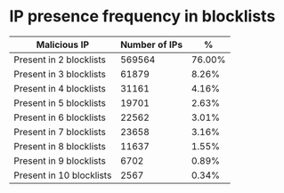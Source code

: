 # IP presence frequency in blocklists
| Malicious IP | Number of IPs | % |
|----|----|----|
| Present in 2 blocklists | 569564 | 76.00% |
| Present in 3 blocklists | 61879 | 8.26% |
| Present in 4 blocklists | 31161 | 4.16% |
| Present in 5 blocklists | 19701 | 2.63% |
| Present in 6 blocklists | 22562 | 3.01% |
| Present in 7 blocklists | 23658 | 3.16% |
| Present in 8 blocklists | 11637 | 1.55% |
| Present in 9 blocklists | 6702 | 0.89% |
| Present in 10 blocklists | 2567 | 0.34% |
